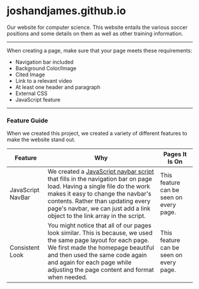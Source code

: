 # joshandjames.github.io

Our website for computer science. This website entails the various soccer positions and some details on them as well as other training information.

---

When creating a page, make sure that your page meets these requirements:

- Navigation bar included
- Background Color/Image
- Cited Image
- Link to a relevant video
- At least one header and paragraph
- External CSS
- JavaScript feature

---

### Feature Guide

When we created this project, we created a variety of different features to make the website stand out.

| Feature | Why | Pages It Is On |
| --- | --- | --- |
| JavaScript NavBar | We created a [JavaScript navbar script](https://github.com/joshandjames/joshandjames.github.io/blob/master/script/navigation.js) that fills in the navigation bar on page load. Having a single file do the work makes it easy to change the navbar's contents. Rather than updating every page's navbar, we can just add a link object to the link array in the script. | This feature can be seen on every page. |
| Consistent Look | You might notice that all of our pages look similar. This is because, we used the same page layout for each page. We first made the homepage beautiful and then used the same code again and again for each page while adjusting the page content and format when needed. | This feature can be seen on every page. |
